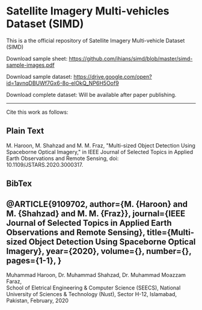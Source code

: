 # Satellite Imagery Multi-vehicles Dataset (SIMD)

This is a the official repository of Satellite Imagery Multi-vehicle Dataset (SIMD)

Download sample sheet: https://github.com/ihians/simd/blob/master/simd-sample-images.pdf

Download sample dataset: https://drive.google.com/open?id=1avnqDBUWf7Gx6-8o-elOkQ_NP6H5Oof9

Download complete dataset: Will be available after paper publishing. 

---------------------------------------------------------------
Cite this work as follows:

Plain Text
-----------
M. Haroon, M. Shahzad and M. M. Fraz, "Multi-sized Object Detection Using Spaceborne Optical Imagery," in IEEE Journal of Selected Topics in Applied Earth Observations and Remote Sensing, doi: 10.1109/JSTARS.2020.3000317.

BibTex
---------
@ARTICLE{9109702,
  author={M. {Haroon} and M. {Shahzad} and M. M. {Fraz}},
  journal={IEEE Journal of Selected Topics in Applied Earth Observations and Remote Sensing}, 
  title={Multi-sized Object Detection Using Spaceborne Optical Imagery}, 
  year={2020},
  volume={},
  number={},
  pages={1-1},
 }
---------------------------------------------------------------
Muhammad Haroon, Dr. Muhammad Shahzad, Dr. Muhammad Moazzam Faraz,  
School of Eletrical Engineering & Computer Science (SEECS),
National University of Sciences & Technology (Nust), 
Sector H-12, Islamabad, Pakistan, 
February, 2020
